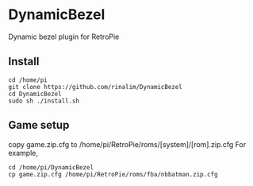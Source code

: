 # DynamicBezel
Dynamic bezel plugin for RetroPie

## Install
```
cd /home/pi
git clone https://github.com/rinalim/DynamicBezel
cd DynamicBezel
sudo sh ./install.sh
```

## Game setup
copy game.zip.cfg to /home/pi/RetroPie/roms/[system]/[rom].zip.cfg
For example,
```
cd /home/pi/DynamicBezel
cp game.zip.cfg /home/pi/RetroPie/roms/fba/nbbatman.zip.cfg
```